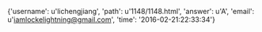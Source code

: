 {'username': u'lichengjiang', 'path': u'1148/1148.html', 'answer': u'A', 'email': u'iamlockelightning@gmail.com', 'time': '2016-02-21:22:33:34'}